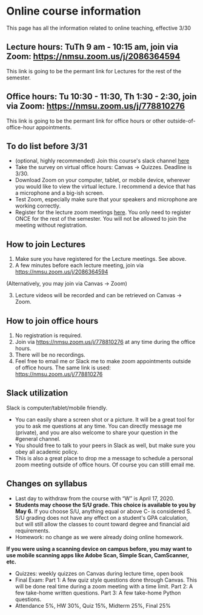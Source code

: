 # Online course information
This page has all the information related to online teaching, effective 3/30 

## Lecture hours: TuTh 9 am - 10:15 am, join via Zoom: https://nmsu.zoom.us/j/2086364594
This link is going to be the permant link for Lectures for the rest of the semester.
## Office hours: Tu 10:30 - 11:30, Th 1:30 - 2:30, join via Zoom: https://nmsu.zoom.us/j/778810276
This link is going to be the permant link for office hours or other outside-of-office-hour appointments.

## To do list before 3/31
* (optional, highly recommended) Join this course's slack channel [here](https://join.slack.com/t/nmsu-math377-spr2020/shared_invite/zt-czyllvna-wn~azu15QZAAv1w0GLU~gw)
* Take the survey on virtual office hours: Canvas -> Quizzes. Deadline is 3/30.
* Download Zoom on your computer, tablet, or mobile device, wherever you would like to view the virtual lecture. I recommend a device that has a microphone and a big-ish screen.
* Test Zoom, especially make sure that your speakers and microphone are working correctly. 
* Register for the lecture zoom meetings [here](https://nmsu.zoom.us/meeting/register/u5Uld-GqrTkjizWl_qlJ6bmhOf0MuO-eYg). You only need to register ONCE for the rest of the semester. You will not be allowed to join the meeting without registration.

## How to join Lectures
1. Make sure you have registered for the Lecture meetings. See above.
2. A few minutes before each lecture meeting, join via https://nmsu.zoom.us/j/2086364594

(Alternatively, you may join via Canvas -> Zoom) 

3. Lecture videos will be recorded and can be retrieved on Canvas -> Zoom. 

## How to join office hours
1. No registration is required.
2. Join via https://nmsu.zoom.us/j/778810276 at any time during the office hours.
3. There will be no recordings.
4. Feel free to email me or Slack me to make zoom appointments outside of office hours. The same link is used: https://nmsu.zoom.us/j/778810276

## Slack utilization
Slack is computer/tablet/mobile friendly. 
* You can easily share a screen shot or a picture. It will be a great tool for you to ask me questions at any time. You can directly message me (private), and you are also welcome to share your question in the #general channel. 
* You should free to talk to your peers in Slack as well, but make sure you obey all academic policy.
* This is also a great place to drop me a message to schedule a personal zoom meeting outside of office hours. Of course you can stilll email me.

## Changes on syllabus
* Last day to withdraw from the course with “W” is April 17, 2020.
* **Students may choose the S/U grade.  This choice is available to you by May 6.** If you choose S/U, anything equal or above C- is considered S. S/U grading does not have any effect on a student's GPA calculation, but will still allow the classes to count toward degree and financial aid requirements. 
* Homework: no change as we were already doing online homework. 

 **If you were using a scanning device on campus before, you may want to use mobile scanning apps like Adobe Scan, Simple Scan, CamScanner, etc.**

* Quizzes: weekly quizzes on Canvas during lecture time, open book
* Final Exam: Part 1: A few quiz style questions done through Canvas. This will be done real time during a zoom meeting with a time limit. Part 2: A few take-home written questions. Part 3: A few take-home Python questions. 
* Attendance 5%, HW 30%, Quiz 15%, Midterm 25%, Final 25%

